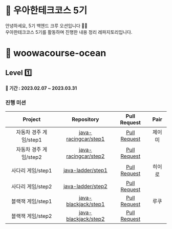 # 🌟 우아한테크코스 5기 
안녕하세요, 5기 백엔드 크루 오션입니다 🌊🌊 \
우아한테크코스 5기를 활동하며 진행한 내용 정리 레파지토리입니다.
<br>

# 🚀 woowacourse-ocean
## Level 1️⃣
**📆 기간 : 2023.02.07 ~ 2023.03.31**
### 진행 미션
|Project |Repository |Pull Request |Pair |
|:------:|:---------:|:-----------:|:---:|
|자동차 경주 게임/step1|[java-racingcar/step1](https://github.com/donghae-kim/java-racingcar/tree/step1)|[Pull Request](https://github.com/woowacourse/java-racingcar/pull/509)|제이미|
|자동차 경주 게임/step2|[java-racingcar/step2](https://github.com/donghae-kim/java-racingcar/tree/step2)|[Pull Request](https://github.com/woowacourse/java-racingcar/pull/556)|
|사다리 게임/step1|[java-ladder/step1](https://github.com/donghae-kim/java-ladder/tree/step1)|[Pull Request](https://github.com/woowacourse/java-ladder/pull/72)|히이로|
|사다리 게임/step2|[java-ladder/step2](https://github.com/donghae-kim/java-ladder/tree/step2)|[Pull Request](https://github.com/woowacourse/java-ladder/pull/176)|
|블랙잭 게임/step1|[java-blackjack/step1](https://github.com/donghae-kim/java-blackjack/tree/step1)|[Pull Request](https://github.com/woowacourse/java-blackjack/pull/417)|루쿠|
|블랙잭 게임/step2|[java-blackjack/step2](https://github.com/donghae-kim/java-blackjack/tree/step2)|[Pull Request](https://github.com/woowacourse/java-blackjack/pull/501)|
